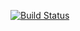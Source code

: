 [![Build Status](https://dev.azure.com/hadmars100406/Globalynk/_apis/build/status/Globalynk?branchName=master)](https://dev.azure.com/hadmars100406/Globalynk/_build/latest?definitionId=1&branchName=master)
